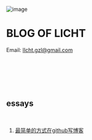 ![image](https://raw.githubusercontent.com/lIchtg/lichtg.github.io/master/images/3.jpeg)

# __BLOG OF LICHT__

Email: lIcht.gzl@gmail.com

&nbsp;

&nbsp;

&nbsp;

##  essays

&nbsp;

1. [最简单的方式在github写博客](https://raw.githubusercontent.com/lIchtg/lichtg.github.io/master/001.md)

